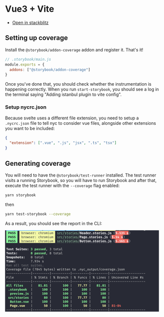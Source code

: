 # Vue3 + Vite

- [Open in stackblitz](https://stackblitz.com/github/yannbf/storybook-coverage-recipes/tree/main/vue3_vite?preset=node)

## Setting up coverage

Install the `@storybook/addon-coverage` addon and register it. That's it!

```js
// .storybook/main.js
module.exports = {
  addons: ["@storybook/addon-coverage"]
}
```

Once you've done that, you should check whether the instrumentation is happening correctly. When you run `start-storybook`, you should see a log in the terminal saying "Adding istanbul plugin to vite config".

### Setup nycrc.json

Because svelte uses a different file extension, you need to setup a `.nycrc.json` file to tell nyc to consider vue files, alongside other extensions you want to be included:

```json
{
  "extension": [".vue", ".js", "jsx", ".ts", "tsx"]
}
```

## Generating coverage

You will need to have the `@storybook/test-runner` installed. The test runner visits a running Storybook, so you will have to run Storybook and after that, execute the test runner with the `--coverage` flag enabled:

```sh
yarn storybook
```
then

```sh
yarn test-storybook --coverage
```

As a result, you should see the report in the CLI:

![](coverage-cli.png)
